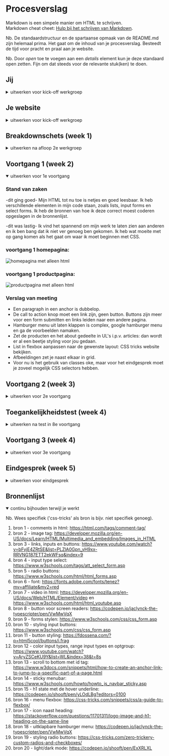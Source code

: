 # Procesverslag
Markdown is een simpele manier om HTML te schrijven.  
Markdown cheat cheet: [Hulp bij het schrijven van Markdown](https://github.com/adam-p/markdown-here/wiki/Markdown-Cheatsheet).

Nb. De standaardstructuur en de spartaanse opmaak van de README.md zijn helemaal prima. Het gaat om de inhoud van je procesverslag. Besteedt de tijd voor pracht en praal aan je website.

Nb. Door *open* toe te voegen aan een *details* element kun je deze standaard open zetten. Fijn om dat steeds voor de relevante stuk(ken) te doen.





## Jij

<details>
<summary>uitwerken voor kick-off werkgroep</summary>

### Auteur:
Jaclyn Karsseboom

#### Je startniveau:
Blauwe piste

#### Je focus:
Extra aandacht aan de surface plane:
1. States van controls (forms, inputs, links)
2. Advanced positioning: sticky navigatiebalk
3. Formulieren in de footer en op de productpage
4. Productpage bevat een Youtube video
5. Light en dark mode
 
</details>





## Je website

<details>
<summary>uitwerken voor kick-off werkgroep</summary>

### Je opdracht:
https://www.thesill.com/

#### Screenshot(s) van de eerste pagina (small screen): 
Homepagina 
<img src="images/homepage.png" width="375px" alt="homepagina met een overzicht van alle planten">

#### Screenshot(s) van de tweede pagina (small screen):
Productpagina
<img src="images/productpage.png" width="375px" alt="productpagina van een enkel product met een beschrijving van verzorgingstips voor deze plant">
 
</details>




## Breakdownschets (week 1)

<details>
<summary>uitwerken na afloop 2e werkgroep</summary>

### de hele homepagina: 
<img src="images/Homepageschets.png" width="375px" alt="breakdown van de hele homepagina">

### de hele productpagina: 
<img src="images/Productpageschets.png" width="375px" alt="breakdown van de hele productpagina">

### dynamisch deel (bijv menu): 
<img src="images/menu.png" width="375px" alt="breakdown van een dynamisch deel">

### wellicht nog een dynamisch deel (bijv filter): 
<img src="images/cart.png" width="375px" alt="breakdown van nog een dynamisch deel">

</details>





## Voortgang 1 (week 2)

<details open>
<summary>uitwerken voor 1e voortgang</summary>

### Stand van zaken

-dit ging goed- Mijn HTML tot nu toe is netjes en goed leesbaar. Ik heb verschillende elementen in mijn code staan, zoals lists, input forms en select forms. Ik heb de bronnen van hoe ik deze correct moest coderen opgeslagen in de bronnenlijst.

-dit was lastig- Ik vind het spannend om mijn werk te laten zien aan anderen en ik ben bang dat ik niet ver genoeg ben gekomen. Ik heb wat moeite met op gang komen als het gaat om waar ik moet beginnen met CSS.

### voortgang 1 homepagina: 
<img src="images/voortgang1home.png" width="375px" alt="homepagina met alleen html">

### voortgang 1 productpagina: 
<img src="images/voortgang1product.png" width="375px" alt="productpagina met alleen html">

### Verslag van meeting

- Een paragraph in een anchor is dubbelop.
- De call to action knop moet een link zijn, geen button. Buttons zijn meer voor een form submitten en links leiden naar een andere pagina.
- Hamburger menu uit laten klappen is complex, google hamburger menu en ga de voorbeelden namaken.
- Zet de producten en het about gedeelte in UL's i.p.v. articles: dan wordt er al een beetje styling voor jou gedaan.
- List in flexbox aanpassen naar de gewenste layout: CSS tricks website bekijken.
- Afbeeldingen zet je naast elkaar in grid.
- Voor nu is het gebruik van classes oke, maar voor het eindgesprek moet je zoveel mogelijk CSS selectors hebben.

</details>





## Voortgang 2 (week 3)

<details>
<summary>uitwerken voor 2e voortgang</summary>

### Stand van zaken

-dit ging goed- Mijn HTML heb ik wat netter gemaakt en ik heb alle afbeeldingen toegevoegd. Grid is gelukt in het productenoverzicht op de homepage. Bronnen bewaard in de bronvermelding.

-dit was lastig- Ik vond het lastig om te beginnen met CSS. Mijn tweede pagina is nu door de war doordat ik de CSS heb gemaakt met de hoofdpagina in gedachte: ik weet niet hoe dat moet (moet ik dan met classes werken?). Daarnaast lukt het niet om de buttons kan stylen. Lastig om het hamburger menu te maken en het menu met flexbox naast elkaar te zetten.

### voortgang 2 homepagina: 
<img src="images/voortgang2home.png" width="375px" alt="homepagina met een begin aan CSS">

### voortgang 2 productpagina: 
<img src="images/voortgang2product.png" width="375px" alt="productpagina door de war">

### Verslag van meeting

- De tweede HTML pagina in CSS aanroepen door een class te gebruiken in de body van de productpagina (section:nth-of-type(2) {}). 
- Menu elementen naast elkaar zetten met behulp van flexbox (kijken naar codepen oefeningen met responsive menuutjes). 
- Buttons stylen in de states. 
- Een werkende carousel (sliden door productfoto's op de tweede pagina) is bijzaak en niet verplicht (overflow x-scroll —> div waar plaatjes instaan die buiten het scherm vallen, dan kan je heen er weer scrollen door de afbeeldingen). 
- Read me verslag moet aangevuld worden voor het eindgesprek.

</details>





## Toegankelijkheidstest (week 4)

<details>
<summary>uitwerken na test in 8e voortgang</summary>

### Bevindingen
Lijst met je bevindingen die in de test naar voren kwamen:

#### Spelen met een screenreader 

<img src="images/screenreader.png" width="375px" alt="screenshot van de homepagina met een screenreader">

Met een screenreader krijg je minder snel een overzicht van wat er allemaal op de website te vinden is, daarnaast krijg je met de toetscombinaties een heel andere interactie met een website.

1. De stem van de voiceover van mijn computer zelf is Engels, maar mijn HTML is in het Nederlands ingesteld. Ik hoor dus 2 verschillende stemmen en talen door elkaar heen terwijl de content van mijn website Engels is. 
2. Ik heb gifs en icons op de homepage zijn die worden beschreven als een unlabelled image missing image description.
3. De screenreader noemt op de productpage alle knoppen binnen de YouTube video speler op.

1. <html lang="nl"> moet naar het Engels verandert worden.
2. Alt tekst toevoegen bij alle afbeeldingen of voor de minder belangrijke images die meer als decoratie dienen ervoor zorgen dat die images genegeerd worden door screenreaders.
3. Andere video speler of die buttons/links disablen zodat ze niet opgesomd worden door de screenreader.

#### Muis en toetsenbord

<img src="images/tab.png" width="375px" alt="screenshot van de homepagina waar je doorheen kunt tabben">

1. De homeknop wordt niet zichtbaar met een border tijdens het tabben.
2. Heel andere interactie met de website: ieder klikbaar element krijgt een border eromheen zodat je visueel kan zien waar op de website je nu bent.


#### Visuele beperking

<img src="images/bril.JPG" width="375px" alt="testpersoon probeert de website te bedienen met een bril die je zicht beperkt">

1. Diabetic eye disease: vlekjes door het scherm heen. Alles was nog goed leesbaar en de knopjes waren te vinden. Het kostte alleen wat meer moeite.
2. Peripheral field loss: kost veel moeite om te concentreren op de content van de website. Je kan echt alleen in het midden van je field of view scherp zien.
3. Blur: kopjes zijn leesbaar en de afbeeldingen zijn wel duidelijk. De knoppen zijn te onderscheiden maar de tekst in de knoppen zijn onduidelijk. Echter kan ik de paragraphs niet lezen omdat de letters te fijn zijn en verdwijnen in de achtergrond.


#### Concentratieprobleem

<img src="images/ballon.JPG" width="375px" alt="persoon bedient website terwijl zij een ballon in de lucht houden">

Een form invullen tijdens het omhoog houden van een ballon is moeilijk. 
1. De radio buttons zijn vrij klein, lastig eentje uit te kiezen.
2. Het is lastig om iedere optie uit een select form te lezen en er eentje uit te selecteren. 
3. Het typen ging heel langzaam omdat je maar 2 letters per keer kan intypen anders valt je ballon alweer op de grond.

</details>





## Voortgang 3 (week 4)

<details>
<summary>uitwerken voor 3e voortgang</summary>

### Stand van zaken
-dit ging goed- Flexbox gebruikt om de menubar elementen naast elkaar te krijgen en het menu scrollt nu ook mee. De tweede pagina is ook bijna zo goed als af. 

-dit was lastig- Passende states verzinnen en deze goed werkend laten maken. Verschillende soorten forms stylen. Beginnen aan de Javascript interactie.

### voortgang 3 homepagina: 
<img src="images/voortgang3home.png" width="375px" alt="homepagina helemaal af">

### voortgang 3 productpagina: 
<img src="images/voortgang3product.png" width="375px" alt="productpagina vrijwel af">

### Verslag van meeting

- Position zo min mogelijk gebruiken.
- Radio buttons stylen zodat het meer bij de huisstijl past.
- De website W3Schools gebruiken: scrollen door de verschillende elementen die je kunt aanpassen.
- Website ziet er al uit als een professionele website, alleen is hij nog niet responsive, hij ziet er niet uit als je het scherm breder maakt.
- Verschillende soorten content, goed gebruik gemaakt van allerlei forms.

</details>





## Eindgesprek (week 5)

<details>
<summary>uitwerken voor eindgesprek</summary>

### Stand van zaken
-waar ik blij mee ben- 
- Experimenteren met verschillende formulieren vond ik leuk en interessant om te doen, veel verschillende input types ontdekt.
- Menubalk is goed gelukt: elementen naast elkaar gezet met flexbox en dat hij plakt aan de bovenkant tijdens het scrollen.

-wat lastig was-
- Beginnen met CSS: de juiste selectoren gebruiken en zo min mogelijk classes in de code zetten. Ik was bang dat mijn code daardoor slordig eruit zou zien.
- Javascript.

### Screenshot(s)

### eindopracht homepagina: 
<img src="images/finalhome.png" width="375px" alt="homepagina helemaal af">

### eindopracht productpagina: 
<img src="images/finalproduct.png" width="375px" alt="productpagina helemaal af">

### eindopracht uitklapmenu:
<img src="images/finalmenu.png" width="375px" alt="menu helemaal af">

### eindopdracht darkmodus:
<img src="images/finaldarkhome.png" width="375px" alt="hoofdpagina in dark modus">

### validatie:
<img src="images/cssvalid.png" width="375px" alt="css is helemaal ok!">
<img src="images/htmlwarning.png" width="375px" alt="html heeft een aantal warnings die ik niet wist op te lossen">

</details>





## Bronnenlijst

<details open>
<summary>continu bijhouden terwijl je werkt</summary>

Nb. Wees specifiek ('css-tricks' als bron is bijv. niet specifiek genoeg).

1. bron 1 - comments in html: https://html.com/tags/comment-tag/
2. bron 2 - image tag: https://developer.mozilla.org/en-US/docs/Learn/HTML/Multimedia_and_embedding/Images_in_HTML
3. bron 3 - links, inputs en buttons: https://www.youtube.com/watch?v=bFvjE4ZRtSE&list=PLZlA0Gpn_vH9xx-RRVNG187ETT2ekWFsq&index=9
4. bron 4 - input type select: https://www.w3schools.com/tags/att_select_form.asp
5. bron 5 - radio buttons: https://www.w3schools.com/html/html_forms.asp 
6. bron 6 - font: https://fonts.adobe.com/fonts/tenez?mv=affiliate&mv2=red
7. bron 7 - video in html: https://developer.mozilla.org/en-US/docs/Web/HTML/Element/video en https://www.w3schools.com/html/html_youtube.asp 
8. bron 8 - button voor screen readers: https://codepen.io/jaclynck-the-typescripter/pen/VwMwVqX 
9. bron 9 - forms stylen: https://www.w3schools.com/css/css_form.asp
10. bron 10 - styling input buttons: https://www.w3schools.com/css/css_form.asp 
11. bron 11 - button styling: https://fdossena.com/?p=html5cool/buttons/i.frag 
12. bron 12 - color input types, range input types en optgroup: https://www.youtube.com/watch?v=AryZSCeKU9Y&list=WL&index=38&t=8s 
13. bron 13 - scroll to bottom met id tag: https://www.w3docs.com/snippets/html/how-to-create-an-anchor-link-to-jump-to-a-specific-part-of-a-page.html
14. bron 14 - sticky menubar: https://www.w3schools.com/howto/howto_js_navbar_sticky.asp
15. bron 15 - h1 state met de hover underline: https://codepen.io/shooft/pen/yLOdLBg?editors=0100
16. bron 16 - menu flexbox: https://css-tricks.com/snippets/css/a-guide-to-flexbox/
17. bron 17 - icon naast heading: https://stackoverflow.com/questions/11701311/logo-image-and-h1-heading-on-the-same-line 
18. bron 18 - uitklapbare hamburger menu: https://codepen.io/jaclynck-the-typescripter/pen/VwMwVqX  
19. bron 19 - styling radio buttons: https://css-tricks.com/zero-trickery-custom-radios-and-checkboxes/ 
20. bron 20 - light/dark mode: https://codepen.io/shooft/pen/ExXRLXL 

</details>